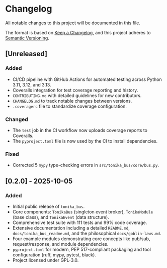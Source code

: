 # Changelog

All notable changes to this project will be documented in this file.

The format is based on [Keep a Changelog](https://keepachangelog.com/en/1.0.0/),
and this project adheres to [Semantic Versioning](https://semver.org/spec/v2.0.0.html).

## [Unreleased]

### Added
- CI/CD pipeline with GitHub Actions for automated testing across Python 3.11, 3.12, and 3.13.
- Coveralls integration for test coverage reporting and history.
- `CONTRIBUTING.md` with detailed guidelines for new contributors.
- `CHANGELOG.md` to track notable changes between versions.
- `.coveragerc` file to standardize coverage configuration.

### Changed
- The `test` job in the CI workflow now uploads coverage reports to Coveralls.
- The `pyproject.toml` file is now used by the CI to install dependencies.

### Fixed
- Corrected 5 `mypy` type-checking errors in `src/tonika_bus/core/bus.py`.

## [0.2.0] - 2025-10-05

### Added
- Initial public release of `tonika_bus`.
- Core components: `TonikaBus` (singleton event broker), `TonikaModule` (base class), and `TonikaEvent` (data structure).
- Comprehensive test suite with 111 tests and 99% code coverage.
- Extensive documentation including a detailed `README.md`, `docs/tonika_bus_readme.md`, and the philosophical `docs/goblin-laws.md`.
- Four example modules demonstrating core concepts like pub/sub, request/response, and module dependencies.
- `pyproject.toml` for modern, PEP 517-compliant packaging and tool configuration (ruff, mypy, pytest, black).
- Project licensed under GPL-3.0.

